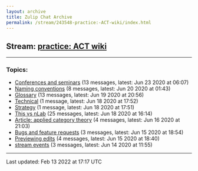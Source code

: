 ```yaml
---
layout: archive
title: Zulip Chat Archive
permalink: /stream/243548-practice:-ACT-wiki/index.html
---
```


## Stream: [practice: ACT wiki](https://mattecapu.github.io/ct-zulip-archive/stream/243548-practice:-ACT-wiki/index.html)
---

### Topics:

* [Conferences and seminars](topic/Conferences.20and.20seminars.html) (13 messages, latest: Jun 23 2020 at 06:07)
* [Naming conventions](topic/Naming.20conventions.html) (8 messages, latest: Jun 20 2020 at 01:43)
* [Glossary](topic/Glossary.html) (13 messages, latest: Jun 19 2020 at 20:56)
* [Technical](topic/Technical.html) (1 message, latest: Jun 18 2020 at 17:52)
* [Strategy](topic/Strategy.html) (1 message, latest: Jun 18 2020 at 17:51)
* [This vs nLab](topic/This.20vs.20nLab.html) (25 messages, latest: Jun 18 2020 at 16:14)
* [Article: applied category theory](topic/Article.3A.20applied.20category.20theory.html) (4 messages, latest: Jun 16 2020 at 21:03)
* [Bugs and feature requests](topic/Bugs.20and.20feature.20requests.html) (3 messages, latest: Jun 15 2020 at 18:54)
* [Previewing edits](topic/Previewing.20edits.html) (4 messages, latest: Jun 15 2020 at 18:40)
* [stream events](topic/stream.20events.html) (3 messages, latest: Jun 14 2020 at 11:55)

<hr><p>Last updated: Feb 13 2022 at 17:17 UTC</p>
